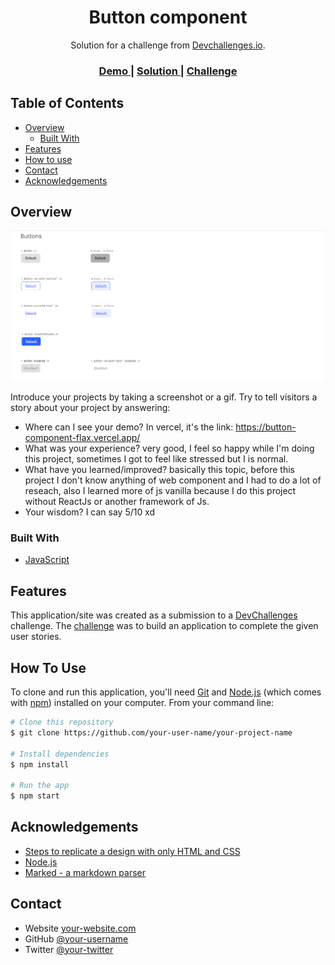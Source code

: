 <!-- Please update value in the {}  -->

<h1 align="center">Button component</h1>

<div align="center">
  Solution for a challenge from  <a href="http://devchallenges.io" target="_blank">Devchallenges.io</a>.
</div>

<div align="center">
  <h3>
    <a href="https://button-component-flax.vercel.app/">
      Demo
    </a>
    <span> | </span>
    <a href="https://devchallenges.io/solutions/MeU483D455JDcMgRsGBF">
      Solution
    </a>
    <span> | </span>
    <a href="https://devchallenges.io/challenges/ohgVTyJCbm5OZyTB2gNY">
      Challenge
    </a>
  </h3>
</div>

<!-- TABLE OF CONTENTS -->

## Table of Contents

- [Overview](#overview)
  - [Built With](#built-with)
- [Features](#features)
- [How to use](#how-to-use)
- [Contact](#contact)
- [Acknowledgements](#acknowledgements)

<!-- OVERVIEW -->

## Overview

![screenshot](https://raw.githubusercontent.com/LeonelHolguin/Button-component/main/Button-component.png)

Introduce your projects by taking a screenshot or a gif. Try to tell visitors a story about your project by answering:

- Where can I see your demo? In vercel, it's the link: https://button-component-flax.vercel.app/
- What was your experience? very good, I feel so happy while I'm doing this project, sometimes I got to feel like stressed but I is normal.
- What have you learned/improved? basically this topic, before this project I don't know anything of web component and I had to do a lot of reseach, also I learned more of js vanilla because I do this project without ReactJs or another framework of Js.
- Your wisdom? I can say 5/10 xd

### Built With

<!-- This section should list any major frameworks that you built your project using. Here are a few examples.-->

- [JavaScript](https://javascript.info/)

## Features

<!-- List the features of your application or follow the template. Don't share the figma file here :) -->

This application/site was created as a submission to a [DevChallenges](https://devchallenges.io/challenges) challenge. The [challenge](https://devchallenges.io/challenges/ohgVTyJCbm5OZyTB2gNY) was to build an application to complete the given user stories.

## How To Use

<!-- This is an example, please update according to your application -->

To clone and run this application, you'll need [Git](https://git-scm.com) and [Node.js](https://nodejs.org/en/download/) (which comes with [npm](http://npmjs.com)) installed on your computer. From your command line:

```bash
# Clone this repository
$ git clone https://github.com/your-user-name/your-project-name

# Install dependencies
$ npm install

# Run the app
$ npm start
```

## Acknowledgements

<!-- This section should list any articles or add-ons/plugins that helps you to complete the project. This is optional but it will help you in the future. For exmpale -->

- [Steps to replicate a design with only HTML and CSS](https://devchallenges-blogs.web.app/how-to-replicate-design/)
- [Node.js](https://nodejs.org/)
- [Marked - a markdown parser](https://github.com/chjj/marked)

## Contact

- Website [your-website.com](https://{your-web-site-link})
- GitHub [@your-username](https://{github.com/your-usermame})
- Twitter [@your-twitter](https://{twitter.com/your-username})

